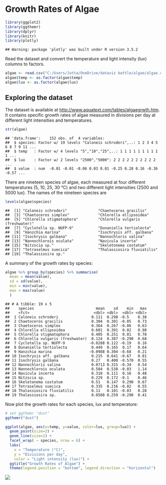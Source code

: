 Growth Rates of Algae
================

``` r
library(ggplot2)
library(ggthemr)
library(dplyr)
library(knitr)
library(plotly)
```

    ## Warning: package 'plotly' was built under R version 3.5.2

Read the dataset and convert the temperature and light intensity (lux) columns to factors.

``` r
algae <- read.csv("C:/Users/Jutta/OneDrive/dataviz battle/algae/algae.csv", sep=";")
algae$temp <- as.factor(algae$temp)
algae$lux <- as.factor(algae$lux)
```

Exploring the dataset
---------------------

The dataset is available at <http://www.aquatext.com/tables/algaegrwth.htm>. It contains specific growth rates of algae measured in divisions per day at different light intensities and temperatures.

``` r
str(algae)
```

    ## 'data.frame':    152 obs. of  4 variables:
    ##  $ species: Factor w/ 19 levels "Caloneis schroderi",..: 1 2 3 4 5 6 8 7 9 11 ...
    ##  $ temp   : Factor w/ 4 levels "5","10","25",..: 1 1 1 1 1 1 1 1 1 1 ...
    ##  $ lux    : Factor w/ 2 levels "2500","5000": 2 2 2 2 2 2 2 2 2 2 ...
    ##  $ value  : num  -0.01 -0.01 -0.06 0.03 0.01 -0.25 0.28 0.16 -0.36 -0.57 ...

There are nineteen species of algae, each measured at four different temperatures (5, 10, 25, 30 °C) and two different light intensities (2500 and 5000 lux). The names of the nineteen species are

``` r
levels(algae$species)
```

    ##  [1] "Caloneis schroderi"              "Chaetoceros gracilis"           
    ##  [3] "Chaetoceros simplex"             "Chlorella ellipsoidea"          
    ##  [5] "Chlorella stigmatophora"         "Chlorella vulgaris (freshwater)"
    ##  [7] "Cyclotella sp. NUFP-9"           "Dunaniella tertiolecta"         
    ##  [9] "Hanzchia marina"                 "Isochrysis aff. galbana"        
    ## [11] "Isochrysis galbana"              "Nannochloris salina"            
    ## [13] "Nannochlorois oculata"           "Navicula incerta"               
    ## [15] "Nitzscia sp."                    "Skeletonema costatum"           
    ## [17] "Tetraselmus suecica"             "Thalassiosira fluviatilis"      
    ## [19] "Thalassiosira sp."

A summary of the growth rates by species:

``` r
algae %>% group_by(species) %>% summarise(
  mean = mean(value),
  sd = sd(value),
  min = min(value),
  max = max(value)
  )
```

    ## # A tibble: 19 x 5
    ##    species                            mean    sd    min   max
    ##    <fct>                             <dbl> <dbl>  <dbl> <dbl>
    ##  1 Caloneis schroderi               0.111  0.298 -0.5    0.38
    ##  2 Chaetoceros gracilis             0.304  0.301 -0.05   0.73
    ##  3 Chaetoceros simplex              0.364  0.267 -0.06   0.63
    ##  4 Chlorella ellipsoidea            0.601  0.391  0.02   0.98
    ##  5 Chlorella stigmatophora          0.405  0.251  0.01   0.78
    ##  6 Chlorella vulgaris (freshwater)  0.124  0.387 -0.290  0.68
    ##  7 Cyclotella sp. NUFP-9           -0.0288 0.122 -0.19   0.16
    ##  8 Dunaniella tertiolecta           0.449  0.165  0.17   0.64
    ##  9 Hanzchia marina                 -0.0988 0.304 -0.68   0.21
    ## 10 Isochrysis aff. galbana          0.215  0.641 -0.67   0.81
    ## 11 Isochrysis galbana               0.27   0.400 -0.570  0.55
    ## 12 Nannochloris salina              0.0713 0.315 -0.34   0.54
    ## 13 Nannochlorois oculata            0.504  0.538 -0.03   1.14
    ## 14 Navicula incerta                 0.318  0.111  0.16   0.48
    ## 15 Nitzscia sp.                     0.229  0.172 -0.1    0.46
    ## 16 Skeletonema costatum             0.51   0.147  0.290  0.67
    ## 17 Tetraselmus suecica              0.335  0.216 -0.02   0.55
    ## 18 Thalassiosira fluviatilis        0.11   0.101 -0.03   0.28
    ## 19 Thalassiosira sp.                0.0588 0.259 -0.290  0.41

Now plot the growth rates for each species, lux and temperature:

``` r
# set ggthemr "dust"
ggthemr("dust")

ggplot(algae, aes(x=temp, y=value, color=lux, group=lux)) +
  geom_point(size=2) +
  geom_line(size=1) + 
  facet_wrap( ~ species, nrow = 6) +
  labs(
    x = "Temperature (°C)", 
    y = "Divisions per day",
    color = "Light intensity (lux)") +
  ggtitle("Growth Rates of Algae") +
  theme(legend.position = "bottom", legend.direction = "horizontal")
```

![](algae_files/figure-markdown_github/unnamed-chunk-6-1.png)
